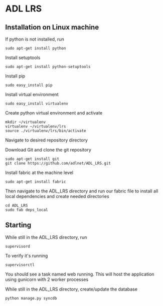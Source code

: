 # ADL LRS

## Installation on Linux machine

If python is not installed, run

    sudo apt-get install python

Install setuptools

    sudo apt-get install python-setuptools

Install pip

    sudo easy_install pip
    
Install virtual environment

    sudo easy_install virtualenv
    
Create python virtual environment and activate

    mkdir ~/virtualenv
    virtualenv ~/virtualenv/lrs
    source ./virtualenv/lrs/bin/activate
    
Navigate to desired repository directory

Download Git and clone the git repository
    
    sudo apt-get install git
    git clone https://github.com/adlnet/ADL_LRS.git
    
Install fabric at the machine level

    sudo apt-get install fabric

Then navigate to the ADL_LRS directory and run our fabric file to install all local dependencies and create needed directories

    cd ADL_LRS
    sudo fab deps_local

## Starting
While still in the ADL_LRS directory, run

    supervisord

To verify it's running

    supervisorctl

You should see a task named web running. This will host the application using gunicorn with 2 worker processes

While still in the ADL_LRS directory, create/update the database
    
    python manage.py syncdb
    